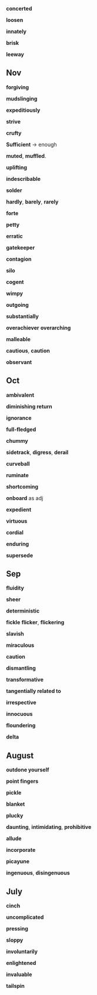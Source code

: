 


**concerted** 

**loosen**

**innately**

**brisk**

**leeway**

## Nov 

**forgiving** 

**mudslinging**

**expeditiously**

**strive**

**crufty**

**Sufficient** -> enough

**muted**, **muffled**.   

**uplifting**

**indescribable**

**solder**

**hardly**, **barely**, **rarely** 

**forte**

**petty**

**erratic**

**gatekeeper**

**contagion** 

**silo**

**cogent** 

**wimpy** 

**outgoing**

**substantially**

**overachiever**
**overarching**

**malleable**

**cautious**, **caution**

**observant**

## Oct

**ambivalent**

**diminishing return** 

**ignorance**

**full-fledged** 

**chummy**

**sidetrack**, **digress**, **derail** 

**curveball**

**ruminate**

**shortcoming**

**onboard** as adj

**expedient**

**virtuous**

**cordial**

**enduring**

**supersede**

## Sep 

**fluidity**
  
**sheer**

**deterministic**

**fickle**
**flicker**, **flickering** 

**slavish**

**miraculous**

**caution**

**dismantling**

**transformative**

**tangentially related to**

**irrespective**

**innocuous**

**floundering**

**delta** 

## August 

**outdone yourself** 

**point fingers** 

**pickle**

**blanket**

**plucky** 

**daunting**, **intimidating**, **prohibitive** 

**allude**

**incorporate**

**picayune**

**ingenuous**, **disingenuous**

## July 

**cinch**

**uncomplicated** 

**pressing** 

**sloppy**

**involuntarily**

**enlightened**

**invaluable**

**tailspin**

